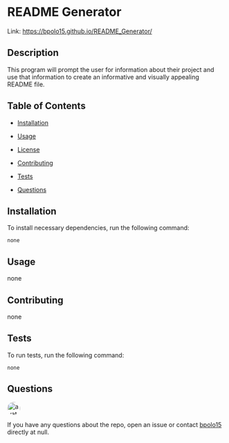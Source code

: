 
  # README Generator
  
  Link: https://bpolo15.github.io/README_Generator/
  
   
  ## Description
  
  This program will prompt the user for information about their project and use that information to create an informative and visually appealing README file.
  
  ## Table of Contents 
  
  * [Installation](#installation)
  
  * [Usage](#usage)
  
  * [License](#license)
  
  * [Contributing](#contributing)
  
  * [Tests](#tests)
  
  * [Questions](#questions)
  
  ## Installation
  
  To install necessary dependencies, run the following command:
  
  ```
  none
  ```
  
  ## Usage
  
  none
  
  
    
  ## Contributing
  
  none
  
  ## Tests
  
  To run tests, run the following command:
  
  ```
  none
  ```
  
  ## Questions
  
  <img src="https://avatars0.githubusercontent.com/u/60047372?v=4" alt="avatar" style="border-radius: 16px" width="30" />
  
  If you have any questions about the repo, open an issue or contact [bpolo15](https://api.github.com/users/bpolo15) directly at null.
  
  
